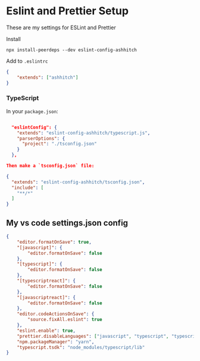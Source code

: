 # Eslint and Prettier Setup

These are my settings for ESLint and Prettier

Install

```
npx install-peerdeps --dev eslint-config-ashhitch
```

Add to `.eslintrc`

```json
{
    "extends": ["ashhitch"]
}
```

### TypeScript

In your `package.json`:

```json

  "eslintConfig": {
    "extends": "eslint-config-ashhitch/typescript.js",
    "parserOptions": {
      "project": "./tsconfig.json"
    }
  },

```

```json
Then make a `tsconfig.json` file:

{
  "extends": "eslint-config-ashhitch/tsconfig.json",
  "include": [
    "**/*"
  ]
}
```

## My vs code settings.json config

```json
{
    "editor.formatOnSave": true,
    "[javascript]": {
        "editor.formatOnSave": false
    },
    "[typescript]": {
        "editor.formatOnSave": false
    },
    "[typescriptreact]": {
        "editor.formatOnSave": false
    },
    "[javascriptreact]": {
        "editor.formatOnSave": false
    },
    "editor.codeActionsOnSave": {
        "source.fixAll.eslint": true
    },
    "eslint.enable": true,
    "prettier.disableLanguages": ["javascript", "typescript", "typescriptreact", "javascriptreact"],
    "npm.packageManager": "yarn",
    "typescript.tsdk": "node_modules/typescript/lib"
}
```
